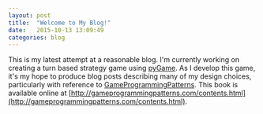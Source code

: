 ```yaml
---
layout: post
title:  "Welcome to My Blog!"
date:   2015-10-13 13:09:49
categories: blog
---
```


This is my latest attempt at a reasonable blog.  I'm currently working on creating a turn based strategy game using [pyGame](https://www.pygame.org/docs/).  As I develop this game, it's my hope to produce blog posts describing many of my design choices, particularly with reference to [GameProgrammingPatterns](http://gameprogrammingpatterns.com/).  This book is available online at [http://gameprogrammingpatterns.com/contents.html](http://gameprogrammingpatterns.com/contents.html).
